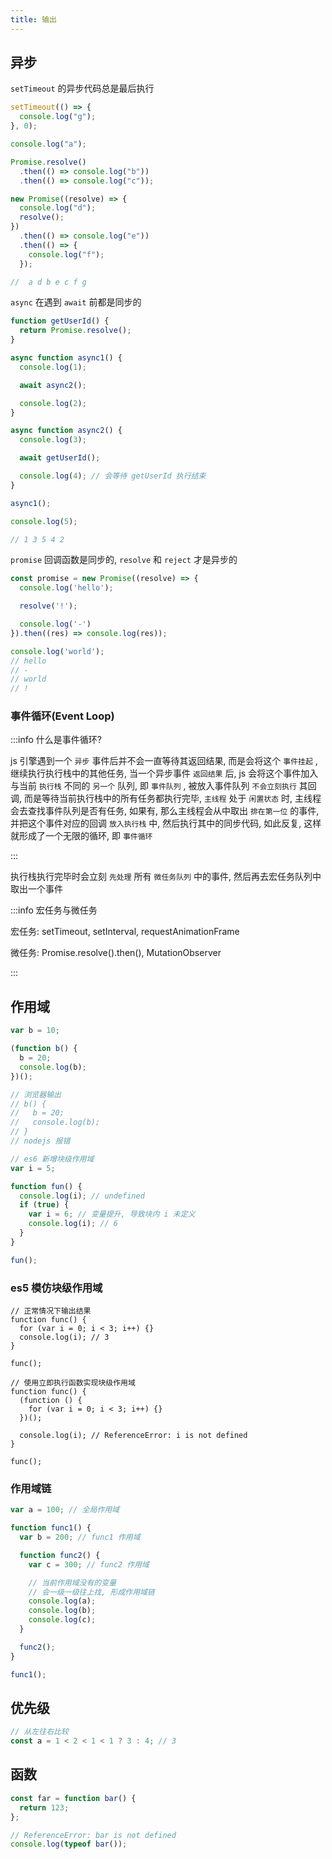 ```yaml
---
title: 输出
---
```


## 异步

`setTimeout` 的异步代码总是最后执行

```js
setTimeout(() => {
  console.log("g");
}, 0);

console.log("a");

Promise.resolve()
  .then(() => console.log("b"))
  .then(() => console.log("c"));

new Promise((resolve) => {
  console.log("d");
  resolve();
})
  .then(() => console.log("e"))
  .then(() => {
    console.log("f");
  });

//  a d b e c f g
```

`async` 在遇到 `await` 前都是同步的

```js
function getUserId() {
  return Promise.resolve();
}

async function async1() {
  console.log(1);

  await async2();

  console.log(2);
}

async function async2() {
  console.log(3);

  await getUserId();

  console.log(4); // 会等待 getUserId 执行结束
}

async1();

console.log(5);

// 1 3 5 4 2
```

`promise` 回调函数是同步的, `resolve` 和 `reject` 才是异步的

```js
const promise = new Promise((resolve) => {
  console.log('hello');

  resolve('!');

  console.log('-')
}).then((res) => console.log(res));

console.log('world');
// hello
// -
// world
// !
```

### 事件循环(Event Loop)

:::info 什么是事件循环?

js 引擎遇到一个 `异步` 事件后并不会一直等待其返回结果, 而是会将这个 `事件挂起` , 继续执行执行栈中的其他任务, 当一个异步事件 `返回结果` 后, js 会将这个事件加入与当前 `执行栈` 不同的 `另一个` 队列, 即 `事件队列` , 被放入事件队列 `不会立刻执行` 其回调, 而是等待当前执行栈中的所有任务都执行完毕, `主线程` 处于 `闲置状态` 时, 主线程会去查找事件队列是否有任务, 如果有, 那么主线程会从中取出 `排在第一位` 的事件, 并把这个事件对应的回调 `放入执行栈` 中, 然后执行其中的同步代码, 如此反复, 这样就形成了一个无限的循环, 即 `事件循环`

:::

执行栈执行完毕时会立刻 `先处理` 所有 `微任务队列` 中的事件, 然后再去宏任务队列中取出一个事件

:::info 宏任务与微任务

宏任务: setTimeout, setInterval, requestAnimationFrame

微任务: Promise.resolve().then(), MutationObserver

:::

## 作用域

```js
var b = 10;

(function b() {
  b = 20;
  console.log(b);
})();

// 浏览器输出 
// b() {
//   b = 20;
//   console.log(b);
// }
// nodejs 报错
```

```js
// es6 新增块级作用域
var i = 5;

function fun() {
  console.log(i); // undefined
  if (true) {
    var i = 6; // 变量提升, 导致块内 i 未定义
    console.log(i); // 6
  }
}

fun();
```

### es5 模仿块级作用域

```js{4}
// 正常情况下输出结果
function func() {
  for (var i = 0; i < 3; i++) {}
  console.log(i); // 3
}

func();
```

```js{7}
// 使用立即执行函数实现块级作用域
function func() {
  (function () {
    for (var i = 0; i < 3; i++) {}
  })();

  console.log(i); // ReferenceError: i is not defined
}

func();
```

### 作用域链

```js
var a = 100; // 全局作用域

function func1() {
  var b = 200; // func1 作用域

  function func2() {
    var c = 300; // func2 作用域

    // 当前作用域没有的变量
    // 会一级一级往上找, 形成作用域链
    console.log(a);
    console.log(b);
    console.log(c);
  }

  func2();
}

func1();
```

## 优先级

```js
// 从左往右比较
const a = 1 < 2 < 1 < 1 ? 3 : 4; // 3
```

## 函数

```js
const far = function bar() {
  return 123;
};

// ReferenceError: bar is not defined
console.log(typeof bar());
```